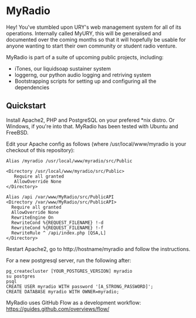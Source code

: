 MyRadio
=======

Hey! You've stumbled upon URY's web management system for all of its operations.
Internally called MyURY, this will be generalised and documented over the
coming months so that it will hopefully be usable for anyone wanting to start
their own community or student radio venture.

MyRadio is part of a suite of upcoming public projects, including:
- iTones, our liquidsoap sustainer system
- loggerng, our python audio logging and retriving system
- Bootstrapping scripts for setting up and configuring all the dependencies

Quickstart
----------
Install Apache2, PHP and PostgreSQL on your prefered *nix distro. Or Windows,
if you're into that. MyRadio has been tested with Ubuntu and FreeBSD.

Edit your Apache config as follows (where /usr/local/www/myradio is your
checkout of this repository):

```
Alias /myradio /usr/local/www/myradio/src/Public

<Directory /usr/local/www/myradio/src/Public>
   Require all granted
   AllowOverride None
</Directory>

Alias /api /var/www/MyRadio/src/PublicAPI
<Directory /var/www/MyRadio/src/PublicAPI>
  Require all granted
  AllowOverride None
  RewriteEngine On
  RewriteCond %{REQUEST_FILENAME} !-d
  RewriteCond %{REQUEST_FILENAME} !-f
  RewriteRule ^ /api/index.php [QSA,L]
</Directory>

```

Restart Apache2, go to http://hostname/myradio and follow the instructions.

For a new postgresql server, run the following after:
```
pg_createcluster [YOUR_POSTGRES_VERSION] myradio
su postgres
psql
CREATE USER myradio WITH password '[A_STRONG_PASSWORD]';
CREATE DATABASE myradio WITH OWNER=myradio;
```

MyRadio uses GitHub Flow as a development workflow:
https://guides.github.com/overviews/flow/
